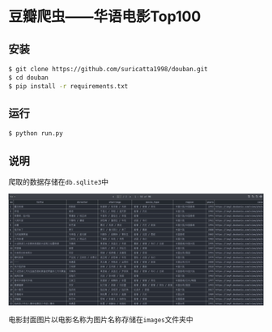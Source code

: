 # 豆瓣爬虫——华语电影Top100

## 安装

```bash
$ git clone https://github.com/suricatta1998/douban.git
$ cd douban
$ pip install -r requirements.txt
```

## 运行

```bash
$ python run.py
```

## 说明

爬取的数据存储在`db.sqlite3`中

![数据库截图](数据库截图.jpg)

电影封面图片以电影名称为图片名称存储在`images`文件夹中